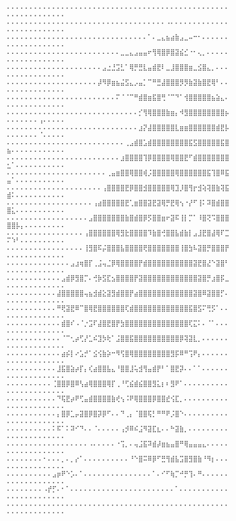 ⠄⠄⠄⠄⠄⠄⠄⠄⠄⠄⠄⠄⠄⠄⠄⠄⠄⠄⠄⠄⠄⠄⠄⠄⠄⠄⠄⠄⠄⠄⠄⠄⠄⠄⠄⠄⠄⠄⠄⠄⠄⠄⠄⠄⠄⠄⠄⠄⠄⠄⠄⠄⠄⠄⠄⠄⠄⠄⠄⠄⠄⠄
⠄⠄⠄⠄⠄⠄⠄⠄⠄⠄⠄⠄⠄⠄⠄⠄⠄⠄⠄⠄⠄⠄⠄⠄⠄⠄⠄⠄⠄⠄⠄⠄⠄⠄⠄⠠⠄⠄⠄⠄⠄⠄⠄⠄⠄⠄⠄⠄⠄⠄⠄⠄⠄⠄⠄⠄⠄⠄⠄⠄⠄⠄
⠄⠄⠄⠄⠄⠄⠄⠄⠄⠄⠄⠄⠄⠄⠄⠄⠄⠄⠄⠄⠄⠄⠄⠄⠄⠄⠄⠄⠄⠄⠄⠁⠄⣀⣄⣦⣴⣷⣠⣀⠤⠒⠂⠄⠄⠄⠄⠄⠄⠄⠄⠄⠄⠄⠄⠄⠄⠄⠄⠄⠄⠄
⠄⠄⠄⠄⠄⠄⠄⠄⠄⠄⠄⠄⠄⠄⠄⠄⠄⠄⠄⠄⠄⠄⠄⠄⠄⣀⣀⣄⣠⣤⣤⠖⢻⢿⣿⡿⣿⣽⣮⣊⠐⠂⢄⡀⠄⠄⠄⠄⠄⠄⠄⠄⠄⠄⠄⠄⠄⠄⠄⠄⠄⠄
⠄⠄⠄⠄⠄⠄⠄⠄⠄⠄⠄⠄⠄⠄⠄⠄⠄⠄⠄⠄⠄⣠⣐⣘⣩⣃⠁⢿⡛⣛⣇⣤⣾⣟⠇⣀⣸⣿⣿⣿⣶⣀⣪⣿⣄⡀⠄⠄⠄⠄⠄⠄⠄⠄⠄⠄⠄⠄⠄⠄⠄⠄
⠄⠄⠄⠄⠄⠄⠄⠄⠄⠄⠄⠄⠄⠄⠄⠄⠄⠄⠄⠄⡼⠻⡿⣶⣦⣬⣫⣄⡠⣤⡁⠉⠛⣛⣼⣿⣿⣿⡻⡻⣷⣽⣷⣿⣟⢿⠃⠄⠄⠄⠄⠄⠄⠄⠄⠄⠄⠄⠄⠄⠄⠄
⠄⠄⠄⠄⠄⠄⠄⠄⠄⠄⠄⠄⠄⠄⠄⠄⠄⠄⠄⠄⠄⠄⠄⠄⠍⠈⠈⠉⠛⣾⣿⣶⣯⣿⢛⠈⠉⠙⠁⢺⣿⣿⣿⣿⣿⣦⣵⣄⠄⠄⠄⠄⠄⠄⠄⠄⠄⠄⠄⠄⠄⠄
⠄⠄⠄⠄⠄⠄⠄⠄⠄⠄⠄⠄⠄⠄⠄⠄⠄⠄⠄⠄⠄⠄⠄⠄⠄⠄⠄⠄⠄⡊⢻⢿⣿⣿⣿⣷⣶⡄⠺⣻⣿⣿⣿⣿⣿⣿⣿⣿⡦⠄⠄⠄⠄⠄⠄⠄⢠⠄⠄⠄⠄⠄
⠄⠄⠄⠄⠄⠄⠄⠄⠄⠄⠄⠄⠄⠄⠄⠄⠄⠄⠄⠄⠄⠄⠄⠄⠄⠄⠄⠄⠄⣰⡝⣼⣿⣿⣿⣿⣿⣇⣶⣶⣿⣿⣿⣿⣿⣿⣾⣟⡧⠄⠄⠄⠄⠄⠄⠄⠈⠄⠄⠄⠄⠄
⠄⠄⠄⠄⠄⠄⠄⠄⠄⠄⠄⠄⠄⠄⠄⠄⠄⠄⠄⠄⠄⠄⠄⠄⠄⠄⢀⣠⣾⣿⣡⣾⣿⣿⣿⣿⣿⣿⣿⣿⣯⣫⣿⣿⣿⣿⣿⣯⣿⣦⠄⠄⠄⠄⠄⠄⠄⠄⠄⠄⠄⠄
⠄⠄⠄⠄⠄⠄⠄⠄⠄⠄⠄⠄⠄⠄⠄⠄⠄⠄⠄⠄⠄⠄⠄⠄⠄⣰⣿⣿⣿⣿⢹⡿⣿⣿⣿⣿⢿⣿⣿⣟⠋⣾⣿⣿⣿⣿⣿⣿⣿⣂⠁⠄⠄⠄⠄⠄⠄⠄⠄⠄⠄⠄
⠄⠄⠄⠄⠄⠄⠄⠄⠄⠄⠄⠄⠄⠄⠄⠄⠄⠄⠄⠄⠄⠄⢀⣤⣶⣿⣿⢿⣿⣿⢾⡨⣿⣿⣿⣿⣿⢿⣿⣿⣿⣿⣿⣿⣯⢹⣿⠿⣯⣤⠁⠄⠄⠄⠄⠄⠄⠄⠄⠄⠄⠄
⠄⠄⠄⠄⠄⠄⠄⠄⠄⠄⠄⠄⠄⠄⠄⠄⠄⠄⠄⠄⠄⢠⣿⣿⣿⣿⣟⡿⣿⣿⣺⣿⣿⣿⣿⣿⢿⣹⡸⣿⢻⡖⣺⢵⢽⣿⣷⢽⣯⣾⠅⠄⠄⠄⠄⠄⠄⠄⠄⠄⠄⠄
⠄⠄⠄⠄⠄⠄⠄⠄⠄⠄⠄⠄⠄⠄⠄⠄⠄⠄⠄⢠⣴⣿⣿⣿⣿⣿⣟⢁⣶⣿⣿⣽⣟⣽⢿⡛⣟⢿⢢⠐⡜⠋⢸⠅⠽⣿⣾⣿⣿⣿⣅⠄⠄⠄⠄⠄⠄⠄⠄⠄⠄⠄
⠄⠄⠄⠄⠄⠄⠄⠄⠄⠄⠄⠄⠄⠄⠄⠄⠄⠄⣠⣿⣿⣿⣿⣿⣿⣿⣷⣿⣾⣿⡿⡫⣿⣿⣶⠖⣽⠯⢸⡇⡉⠁⠸⣿⢝⠩⣿⣿⣿⣿⣿⡧⡄⠄⠄⠄⠄⠄⠄⠄⠄⠄
⠄⠄⠄⠄⠄⠄⠄⠄⠄⠄⠄⠄⠄⠄⠄⠄⠄⢠⣿⣿⣿⣿⣿⣿⢿⣻⣗⣿⣿⣿⣿⠹⣷⣿⢚⣿⣿⣧⣾⣷⡇⣠⣸⣟⣿⣼⢿⠏⣉⠍⠱⠃⠄⠄⠄⠄⠄⠄⠄⠄⠄⠄
⠄⠄⠄⠄⠄⠄⠄⠄⠄⠄⠄⠄⠄⠄⠄⠄⠄⢸⣻⣿⠯⡬⣿⣿⣿⣧⣿⣿⣿⣿⢟⣿⣿⣿⣿⣿⣿⣿⢸⣿⣳⠧⣽⣿⡛⣿⣿⣿⡟⠄⠄⠄⠄⠄⠄⠄⠄⠄⠄⠄⠄⠄
⠄⠄⠄⠄⠄⠄⠄⠄⠄⠄⠄⠄⠄⠄⣠⣰⢶⣿⡏⢀⣨⢤⣈⡿⢿⣿⣿⣿⣿⡟⣾⣿⣿⣿⣿⣿⣿⣿⣿⣿⣿⣽⣟⣿⣜⠑⣽⣿⠃⠄⠄⠄⠄⠄⠄⠄⠄⠄⠄⠄⠄⠄
⠄⠄⠄⠄⠄⠄⠄⠄⠄⠄⠄⠄⣠⣾⡿⣻⣿⡉⠄⢚⡷⣫⣏⣢⣿⣿⣿⣿⡟⣽⣿⣿⣿⣿⣿⣿⣿⣿⣿⣿⣿⣿⣽⣿⡛⣰⣿⡯⣀⠄⠄⠄⠄⠄⠄⠄⠄⠄⠄⠄⠄⠄
⠄⠄⠄⠄⠄⠄⠄⠄⠄⠄⠄⣼⣿⣿⣿⣿⣿⢤⣦⣺⣾⣕⣽⣻⣾⣿⣿⡟⣴⣿⣿⣿⣿⣿⣿⣿⣿⣿⣿⣿⣿⣽⣿⠿⣽⣿⣿⡋⠄⠄⠄⠄⠄⠄⠄⠄⠄⠄⠄⠄⠄⠄
⠄⠄⠄⠄⠄⠄⠄⠄⠄⠄⠄⠛⢟⣽⣟⠿⠉⣿⢿⣟⣿⣿⣿⣿⣿⣿⢏⣾⣿⣿⣿⣿⣿⣿⣿⣿⣿⣿⣿⣿⣯⣿⣫⠍⢛⡫⠁⠄⠄⠄⠄⠄⠄⠄⠄⠄⠄⠄⠄⠄⠄⠄
⠄⠄⠄⠄⠄⠄⠄⠄⠄⠄⠄⠄⣾⣿⠎⠠⠈⡐⣩⠏⣼⣿⣟⣿⡟⣳⣿⣿⣿⣿⣿⣿⣿⣿⣿⣿⣿⣿⣿⣿⢏⣍⠅⠄⠈⠁⠄⠄⠄⠄⠄⠄⠄⠄⠄⠄⠄⠄⠄⠄⠄⠄
⠄⠄⠄⠄⠄⠄⠄⠄⠄⠄⠄⠄⠈⠉⢂⡴⢋⡜⣁⠮⣹⡳⢗⠁⣨⣿⣿⣯⣿⣿⣿⣿⣿⣿⣿⣿⣿⣿⡿⢽⣽⣇⡀⠄⠄⠄⠄⠄⠄⠄⠄⠄⠄⠄⠄⠄⠄⠄⠄⠄⠄⠄
⠄⠄⠄⠄⠄⠄⠄⠄⠄⠄⠄⠄⣴⡮⡇⠔⣡⡚⠁⣪⢪⣷⡵⠒⠻⢫⣿⢿⣿⣿⣿⣿⣿⣿⣿⣿⣻⡯⠿⠛⢩⠟⡄⠄⠄⠄⠄⠄⠄⠄⠄⠄⠄⠄⠄⠄⠄⠄⠄⠄⠄⠄
⠄⠄⠄⠄⠄⠄⠄⠄⠄⠄⠄⣸⣯⣿⣵⡴⡏⡄⢎⣴⣿⣿⣧⣄⠘⣿⣿⣸⢥⣺⢻⣤⣾⡟⠃⠁⣿⣟⡽⠄⠄⠁⠁⠄⠄⠄⠄⠄⠄⠄⠄⠄⠄⠄⠄⠄⠄⠄⠄⠄⠄⠄
⠄⠄⠄⠄⠄⠄⠄⠄⠄⠄⢈⣿⣿⡿⣿⠿⢣⣴⢿⣿⣿⣿⢿⡏⢀⠘⢋⣮⣾⣮⣿⣿⣻⣅⡆⠆⣻⠟⠁⠄⠄⠄⠄⠄⠄⠄⠄⠄⠄⠄⠄⠄⠄⠄⠄⠄⠄⠄⠄⠄⠄⠄
⠄⠄⠄⠄⠄⠄⠄⠄⠄⠄⠄⠙⢯⣟⡴⠟⢋⣤⣾⣿⣿⣿⣿⣷⢞⢢⠨⠟⢿⣿⣿⣿⡿⣿⣿⣞⢪⣏⡀⠄⠄⠄⠄⠄⠄⠄⠄⠄⠄⠄⠄⠄⠄⠄⠄⠄⠄⠄⠄⠄⠄⠄
⠄⠄⠄⠄⠄⠄⠄⠄⠄⠄⠄⡄⣿⡿⣁⡤⣽⣿⡿⣿⡽⡿⠋⠄⠄⠙⢀⡄⠈⣿⣿⢯⡃⠛⠛⠟⡨⣿⠑⠄⠄⠄⠄⠄⠄⠄⠄⠄⠄⠄⠄⠄⠄⠄⠄⠄⠄⠄⠄⠄⠄⠄
⠄⠄⠄⠄⠄⠄⠄⠄⠄⠄⠅⠯⠁⠅⠽⠊⠙⠄⠄⠈⠄⠄⠄⠄⠄⢠⡺⠿⠮⣨⠻⣽⣏⣆⠄⠄⠓⣽⣷⡀⠄⠄⠄⠄⠄⠄⠄⠄⠄⠄⠄⠄⠄⠄⠄⠄⠄⠄⠄⠄⠄⠄
⠄⠄⠄⠄⠄⠄⠄⠄⠄⠄⠄⠄⠄⠄⠄⠄⠄⠄⠠⠄⠄⠄⠄⠄⠐⢩⡀⠄⢤⣨⣯⠽⣾⡼⣶⣦⣤⣿⠛⢿⣤⣤⣤⣄⠄⠄⠄⠄⠄⠄⠄⠄⠄⠄⠄⠄⠄⠄⠄⠄⠄⠄
⠄⠄⠄⠄⠄⠄⠄⠄⠂⠄⠄⠄⡀⠄⡀⡔⠁⠄⠄⠄⠄⠄⠄⠄⠄⠄⠄⠘⠑⣿⠭⠿⡿⠋⣛⢻⣾⣧⣩⣿⣻⣿⣷⠘⠻⡆⠄⠄⠄⠄⠄⠄⠄⠄⠄⠄⠄⠄⠄⠄⠄⠄
⠄⠄⠄⠄⠄⠄⠄⠄⠄⠄⣠⡶⠟⠑⡡⠄⠁⠄⠄⠄⠄⠄⠄⠄⠄⠄⠄⠄⠄⠄⠄⠄⠁⠄⠊⠋⢷⡉⠚⡛⢹⠄⠛⠄⠄⠄⠄⠄⠄⠄⠄⠄⠄⠄⠄⠄⠄⠄⠄⠄⠄⠄
⠄⠄⠄⠄⠄⠄⠄⠄⠠⡞⡋⠄⠂⠁⠄⠄⠄⠄⠄⠄⠄⠄⠄⠄⠄⠄⠄⠄⠄⠄⠄⠄⠄⠄⠄⠄⠄⠁⠄⠄⠄⠄⠄⠄⠄⠄⠄⠄⠄⠄⠄⠄⠄⠄⠄⠄⠄⠄⠄⠄⠄⠄
⠄⠄⠄⠄⠄⠄⠄⠄⠄⠄⠄⠄⠄⠄⠄⠄⠄⠄⠄⠄⠄⠄⠄⠄⠄⠄⠄⠄⠄⠄⠄⠄⠄⠄⠄⠄⠄⠄⠄⠄⠄⠄⠄⠄⠄⠄⠄⠄⠄⠄⠄⠄⠄⠄⠄⠄⠄⠄⠄⠄⠄⠄

